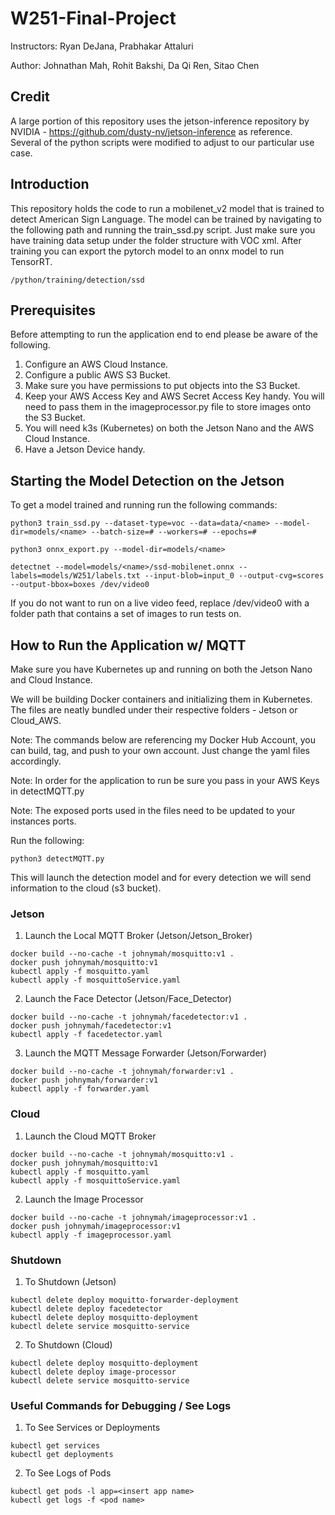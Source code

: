 # W251-Final-Project
Instructors: Ryan DeJana, Prabhakar Attaluri

Author: Johnathan Mah, Rohit Bakshi, Da Qi Ren, Sitao Chen

## Credit
A large portion of this repository uses the jetson-inference repository by NVIDIA -
https://github.com/dusty-nv/jetson-inference as reference. Several of the python
scripts were modified to adjust to our particular use case. 

## Introduction
This repository holds the code to run a mobilenet_v2 model that is trained to detect
American Sign Language. The model can be trained by navigating to the following
path and running the train_ssd.py script. Just make sure you have training data
setup under the folder structure with VOC xml. After training you can export the
pytorch model to an onnx model to run TensorRT.
```
/python/training/detection/ssd
```

## Prerequisites
Before attempting to run the application end to end please be aware of the
following.

1. Configure an AWS Cloud Instance.
2. Configure a public AWS S3 Bucket.
3. Make sure you have permissions to put objects into the S3 Bucket.
4. Keep your AWS Access Key and AWS Secret Access Key handy. You will need to
pass them in the imageprocessor.py file to store images onto the S3 Bucket.
5. You will need k3s (Kubernetes) on both the Jetson Nano and the AWS Cloud
Instance.
6. Have a Jetson Device handy.

## Starting the Model Detection on the Jetson
To get a model trained and running run the following commands:
```
python3 train_ssd.py --dataset-type=voc --data=data/<name> --model-dir=models/<name> --batch-size=# --workers=# --epochs=#

python3 onnx_export.py --model-dir=models/<name>

detectnet --model=models/<name>/ssd-mobilenet.onnx --labels=models/W251/labels.txt --input-blob=input_0 --output-cvg=scores --output-bbox=boxes /dev/video0
```

If you do not want to run on a live video feed, replace /dev/video0 with a
folder path that contains a set of images to run tests on.

## How to Run the Application w/ MQTT
Make sure you have Kubernetes up and running on both the Jetson Nano and Cloud
Instance.

We will be building Docker containers and initializing them in Kubernetes. The
files are neatly bundled under their respective folders - Jetson or Cloud_AWS.

Note: The commands below are referencing my Docker Hub Account, you can build,
tag, and push to your own account. Just change the yaml files accordingly.

Note: In order for the application to run be sure you pass in your AWS Keys in
detectMQTT.py

Note: The exposed ports used in the files need to be updated to your instances ports.

Run the following:
```
python3 detectMQTT.py
```
This will launch the detection model and for every detection we will send information to the cloud (s3 bucket). 

### Jetson
1. Launch the Local MQTT Broker (Jetson/Jetson_Broker)
```
docker build --no-cache -t johnymah/mosquitto:v1 .
docker push johnymah/mosquitto:v1
kubectl apply -f mosquitto.yaml
kubectl apply -f mosquittoService.yaml
```

2. Launch the Face Detector (Jetson/Face_Detector)
```
docker build --no-cache -t johnymah/facedetector:v1 .
docker push johnymah/facedetector:v1
kubectl apply -f facedetector.yaml
```

3. Launch the MQTT Message Forwarder (Jetson/Forwarder)
```
docker build --no-cache -t johnymah/forwarder:v1 .
docker push johnymah/forwarder:v1
kubectl apply -f forwarder.yaml
```

### Cloud
1. Launch the Cloud MQTT Broker
```
docker build --no-cache -t johnymah/mosquitto:v1 .
docker push johnymah/mosquitto:v1
kubectl apply -f mosquitto.yaml
kubectl apply -f mosquittoService.yaml
```

2. Launch the Image Processor
```
docker build --no-cache -t johnymah/imageprocessor:v1 .
docker push johnymah/imageprocessor:v1
kubectl apply -f imageprocessor.yaml
```

### Shutdown
1. To Shutdown (Jetson)
```
kubectl delete deploy moquitto-forwarder-deployment
kubectl delete deploy facedetector
kubectl delete deploy mosquitto-deployment
kubectl delete service mosquitto-service
```
2. To Shutdown (Cloud)
```
kubectl delete deploy mosquitto-deployment
kubectl delete deploy image-processor
kubectl delete service mosquitto-service
```

### Useful Commands for Debugging / See Logs
1. To See Services or Deployments
```
kubectl get services
kubectl get deployments
```
2. To See Logs of Pods
```
kubectl get pods -l app=<insert app name>
kubectl get logs -f <pod name>
```
